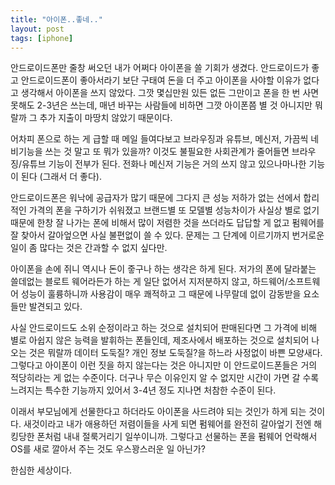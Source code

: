 ```yaml
---
title: "아이폰..좋네.."
layout: post
tags: [iphone]
---
```


안드로이드폰만 줄창 써오던 내가 어쩌다 아이폰을 쓸 기회가 생겼다. 안드로이드가 좋고 안드로이드폰이 좋아서라기 보단 구태여 돈을 더 주고 아이폰을 사야할 이유가 없다고 생각해서 아이폰을 쓰지 않았다. 그깟 몇십만원 있든 없든 그만이고 폰을 한 번 사면 못해도 2-3년은 쓰는데, 매년 바꾸는 사람들에 비하면 그깟 아이폰쯤 별 것 아니지만 뭐랄까 그 추가 지출이 마땅치 않았기 때문이다. 

어차피 폰으로 하는 게 급할 때 메일 들여다보고 브라우징과 유튜브, 메신저, 가끔씩 네비기능을 쓰는 것 말고 또 뭐가 있을까? 이것도 불필요한 사회관계가 줄어들면 브라우징/유튜브 기능이 전부가 된다. 전화나 메신저 기능은 거의 쓰지 않고 있으나마나한 기능이 된다 (그래서 더 좋다).

안드로이드폰은 워낙에 공급자가 많기 때문에 그다지 큰 성능 저하가 없는 선에서 합리적인 가격의 폰을 구하기가 쉬워졌고 브랜드별 또 모델별 성능차이가 사실상 별로 없기 때문에 한창 잘 나가는 폰에 비해서 많이 저렴한 것을 쓰더라도 답답할 게 없고 펌웨어를 잘 찾아서 갈아엎으면 사실 불편없이 쓸 수 있다. 문제는 그 단계에 이르기까지 번거로운 일이 좀 많다는 것은 간과할 수 없지 싶다만.

아이폰을 손에 쥐니 역시나 돈이 줗구나 하는 생각은 하게 된다. 저가의 폰에 달라붙는 쓸데없는 블로트 웨어라든가 하는 게 일단 없어서 지저분하지 않고, 하드웨어/소프트웨어 성능이 훌륭하니까 사용감이 매우 쾌적하고 그 때문에 나무랄데 없이 감동받을 요소들만 발견되고 있다.

사실 안드로이드도 소위 순정이라고 하는 것으로 설치되어 판매된다면 그 가격에 비해 별로 아쉽지 않은 능력을 발휘하는 폰들인데, 제조사에서 배포하는 것으로 설치되어 나오는 것은 뭐랄까 데이터 도둑질? 개인 정보 도둑질?을 하느라 사정없이 바쁜 모양새다. 그렇다고 아이폰이 이런 짓을 하지 않는다는 것은 아니지만 이 안드로이드폰들은 거의 적당히라는 게 없는 수준이다. 더구나 무슨 이유인지 알 수 없지만 시간이 가면 갈 수록 느려지는 특수한 기능까지 있어서 3-4년 정도 지나면 처참한 수준이 된다.

이래서 부모님에게 선물한다고 하더라도 아이폰을 사드려야 되는 것인가 하게 되는 것이다. 새것이라고 내가 애용하던 저렴이들을 사게 되면 펌웨어를 완전히 갈아엎기 전엔 해킹당한 폰처럼 내내 절룩거리기 일쑤이니까. 그렇다고 선물하는 폰을 펌웨어 언락해서 OS를 새로 깔아서 주는 것도 우스꽝스러운 일 아닌가?

한심한 세상이다.


